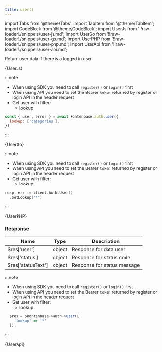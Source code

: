 ```yaml
---
title: user()
---
```


import Tabs from '@theme/Tabs';
import TabItem from '@theme/TabItem';
import CodeBlock from '@theme/CodeBlock';
import UserJs from '!!raw-loader!./snippets/user-js.md';
import UserGo from '!!raw-loader!./snippets/user-go.md';
import UserPHP from '!!raw-loader!./snippets/user-php.md';
import UserApi from '!!raw-loader!./snippets/user-api.md';

Return user data if there is a logged in user

<Tabs>
  <TabItem value="javascript" label="Javascript" default>    
    <CodeBlock className="language-jsx">
      {UserJs}
    </CodeBlock>

:::note

- When using SDK you need to call `register()` or `login()` first
- When using API you need to set the Bearer `token` returned by register or login API in the header request
- Get user with filter:
  - lookup

```javascript
const { user, error } = await kontenbase.auth.user({
  lookup: ['categories'],
})
```

:::

  </TabItem>
  <TabItem value="go" label="Go" default>    
    <CodeBlock className="language-jsx">
      {UserGo}
    </CodeBlock>

:::note

- When using SDK you need to call `register()` or `login()` first
- When using API you need to set the Bearer `token` returned by register or login API in the header request
- Get user with filter:
  - lookup

```go
resp, err := client.Auth.User()
  .SetLookup("*")
```

:::

  </TabItem>
  <TabItem value="php" label="PHP" default>    
    <CodeBlock className="language-jsx">
      {UserPHP}
    </CodeBlock>

### Response

| Name            | Type   | Description |
| --------------- | ------ | ----------- | 
| $res['user']    | object | Response for data user |
| $res['status']  | object | Response for status code |
| $res['statusText'] | object | Response for status message |

:::note

- When using SDK you need to call `register()` or `login()` first
- When using API you need to set the Bearer `token` returned by register or login API in the header request
- Get user with filter:
  - lookup

```javascript
  $res = $kontenbase->auth->user([
    'lookup' => '*'
  ]);
```

:::

  </TabItem>
  <TabItem value="API" label="API">    
    <CodeBlock className="language-jsx" title="[GET]">
      {UserApi}
    </CodeBlock>
  </TabItem>
</Tabs>
